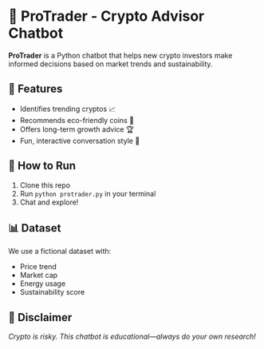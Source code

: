 # 🤖 ProTrader - Crypto Advisor Chatbot

**ProTrader** is a Python chatbot that helps new crypto investors make informed decisions based on market trends and sustainability.

## 🔧 Features
- Identifies trending cryptos 📈
- Recommends eco-friendly coins 🌱
- Offers long-term growth advice 🏆
- Fun, interactive conversation style 🤝

## 🚀 How to Run
1. Clone this repo
2. Run `python protrader.py` in your terminal
3. Chat and explore!

## 📊 Dataset
We use a fictional dataset with:
- Price trend
- Market cap
- Energy usage
- Sustainability score

## 📢 Disclaimer
*Crypto is risky. This chatbot is educational—always do your own research!*
